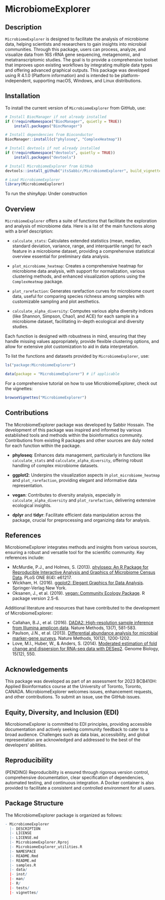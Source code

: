 
<!-- README.md is generated from README.Rmd. Please edit that file -->

# MicrobiomeExplorer

## Description

`MicrobiomeExplorer` is designed to facilitate the analysis of
microbiome data, helping scientists and researchers to gain insights
into microbial communities. Through this package, users can process,
analyze, and visualize data from 16S rRNA gene sequencing, metagenomic,
and metatranscriptomic studies. The goal is to provide a comprehensive
toolset that improves upon existing workflows by integrating multiple
data types and offering advanced graphical outputs. This package was
developed using R 4.1.0 (Platform information) and is intended to be
platform-independent, supporting macOS, Windows, and Linux
distributions.

## Installation

To install the current version of `MicrobiomeExplorer` from GitHub, use:

``` r
# Install BiocManager if not already installed
if (!requireNamespace("BiocManager", quietly = TRUE))
    install.packages("BiocManager")

# Install dependencies from Bioconductor
BiocManager::install(c("phyloseq", "ComplexHeatmap"))

# Install devtools if not already installed
if (!requireNamespace("devtools", quietly = TRUE))
    install.packages("devtools")

# Install MicrobiomeExplorer from GitHub
devtools::install_github("itsSabbir/MicrobiomeExplorer", build_vignettes = TRUE)

# Load MicrobiomeExplorer
library(MicrobiomeExplorer)
```

To run the shinyApp: Under construction

## Overview

`MicrobiomeExplorer` offers a suite of functions that facilitate the
exploration and analysis of microbiome data. Here is a list of the main
functions along with a brief description:

- `calculate_stats`: Calculates extended statistics (mean, median,
  standard deviation, variance, range, and interquartile range) for each
  feature in a microbiome dataset, providing a comprehensive statistical
  overview essential for preliminary data analysis.

- `plot_microbiome_heatmap`: Creates a comprehensive heatmap for
  microbiome data analysis, with support for normalization, various
  clustering methods, and enhanced visualization options using the
  `ComplexHeatmap` package.

- `plot_rarefaction`: Generates rarefaction curves for microbiome count
  data, useful for comparing species richness among samples with
  customizable sampling and plot aesthetics.

- `calculate_alpha_diversity`: Computes various alpha diversity indices
  (like Shannon, Simpson, Chao1, and ACE) for each sample in a
  microbiome dataset, facilitating in-depth ecological and diversity
  studies.

Each function is designed with robustness in mind, ensuring that they
handle missing values appropriately, provide flexible clustering
options, and allow for extensive plot customization to aid in data
interpretation.

To list the functions and datasets provided by `MicrobiomeExplorer`,
use:

``` r
ls("package:MicrobiomeExplorer")

data(package = "MicrobiomeExplorer") # if applicable
```

For a comprehensive tutorial on how to use MicrobiomeExplorer, check out
the vignettes:

``` r
browseVignettes("MicrobiomeExplorer")
```

## Contributions

The MicrobiomeExplorer package was developed by Sabbir Hossain. The
development of this package was inspired and informed by various
established tools and methods within the bioinformatics community.
Contributions from existing R packages and other sources are duly noted
for each function within the package.

- **phyloseq**: Enhances data management, particularly in functions like
  `calculate_stats` and `calculate_alpha_diversity`, offering robust
  handling of complex microbiome datasets.

- **ggplot2**: Underpins the visualization aspects in
  `plot_microbiome_heatmap` and `plot_rarefaction`, providing elegant
  and informative data representation.

- **vegan**: Contributes to diversity analysis, especially in
  `calculate_alpha_diversity` and `plot_rarefaction`, delivering
  extensive ecological insights.

- **dplyr** and **tidyr**: Facilitate efficient data manipulation across
  the package, crucial for preprocessing and organizing data for
  analysis.

## References

MicrobiomeExplorer integrates methods and insights from various sources,
ensuring a robust and versatile tool for the scientific community. Key
references include:

- McMurdie, P.J., and Holmes, S. (2013). [phyloseq: An R Package for
  Reproducible Interactive Analysis and Graphics of Microbiome Census
  Data](https://journals.plos.org/plosone/article?id=10.1371/journal.pone.0061217).
  PLoS ONE 8(4): e61217.
- Wickham, H. (2016). [ggplot2: Elegant Graphics for Data
  Analysis](https://ggplot2.tidyverse.org/reference/ggplot2-package.html).
  Springer-Verlag New York.
- Oksanen, J., et al. (2019). [vegan: Community Ecology
  Package](https://cran.r-project.org/web/packages/vegan/index.html). R
  package version 2.5-6.

Additional literature and resources that have contributed to the
development of MicrobiomeExplorer:

- Callahan, B.J., et al. (2016). [DADA2: High-resolution sample
  inference from Illumina amplicon
  data](https://www.nature.com/articles/nmeth.3869). Nature Methods,
  13(7), 581-583.
- Paulson, J.N., et al. (2013). [Differential abundance analysis for
  microbial marker-gene
  surveys](https://www.nature.com/articles/nmeth.2658). Nature Methods,
  10(12), 1200-1202.
- Love, M.I., Huber, W., & Anders, S. (2014). [Moderated estimation of
  fold change and dispersion for RNA-seq data with
  DESeq2](https://genomebiology.biomedcentral.com/articles/10.1186/s13059-014-0550-8).
  Genome Biology, 15(12), 550.

## Acknowledgements

This package was developed as part of an assessment for 2023 BCB410H:
Applied Bioinformatics course at the University of Toronto, Toronto,
CANADA. MicrobiomeExplorer welcomes issues, enhancement requests, and
other contributions. To submit an issue, use the GitHub issues.

## Equity, Diversity, and Inclusion (EDI)

MicrobiomeExplorer is committed to EDI principles, providing accessible
documentation and actively seeking community feedback to cater to a
broad audience. Challenges such as data bias, accessibility, and global
representation are acknowledged and addressed to the best of the
developers’ abilities.

## Reproducibility

(PENDING) Reproducibility is ensured through rigorous version control,
comprehensive documentation, clear specification of dependencies,
automated testing, and continuous integration. A Docker container is
also provided to facilitate a consistent and controlled environment for
all users.

## Package Structure

The MicrobiomeExplorer package is organized as follows:

``` r
- MicrobiomeExplorer
  |- DESCRIPTION
  |- LICENSE
  |- LICENSE.md
  |- MicrobiomeExplorer.Rproj
  |- MicrobiomeExplorer_utilities.R
  |- NAMESPACE
  |- README.Rmd
  |- README.md
  |- samples.R
  |- data/
  |- inst/
  |- man/
  |- R/
  |- tests/
  |- vignettes/
  
```
